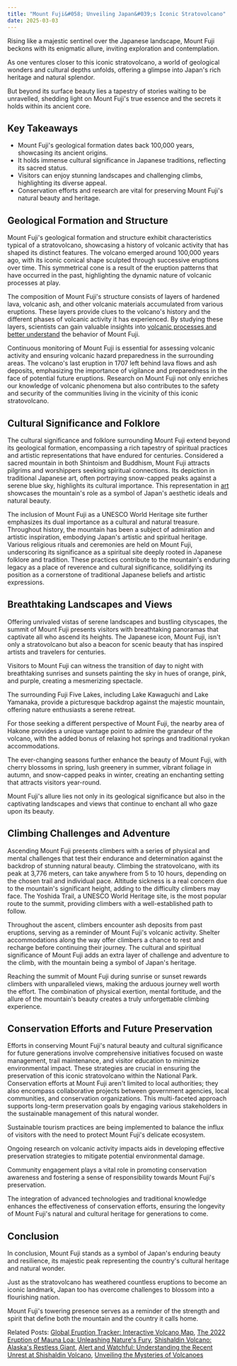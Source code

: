 ```yaml
---
title: "Mount Fuji&#058; Unveiling Japan&#039;s Iconic Stratovolcano"
date: 2025-03-03
---
```


Rising like a majestic sentinel over the Japanese landscape, Mount Fuji beckons with its enigmatic allure, inviting exploration and contemplation.

As one ventures closer to this iconic stratovolcano, a world of geological wonders and cultural depths unfolds, offering a glimpse into Japan's rich heritage and natural splendor.

But beyond its surface beauty lies a tapestry of stories waiting to be unravelled, shedding light on Mount Fuji's true essence and the secrets it holds within its ancient core.

## Key Takeaways

- Mount Fuji's geological formation dates back 100,000 years, showcasing its ancient origins.
- It holds immense cultural significance in Japanese traditions, reflecting its sacred status.
- Visitors can enjoy stunning landscapes and challenging climbs, highlighting its diverse appeal.
- Conservation efforts and research are vital for preserving Mount Fuji's natural beauty and heritage.

## Geological Formation and Structure

Mount Fuji's geological formation and structure exhibit characteristics typical of a stratovolcano, showcasing a history of volcanic activity that has shaped its distinct features. The volcano emerged around 100,000 years ago, with its iconic conical shape sculpted through successive eruptions over time. This symmetrical cone is a result of the eruption patterns that have occurred in the past, highlighting the dynamic nature of volcanic processes at play.

The composition of Mount Fuji's structure consists of layers of hardened lava, volcanic ash, and other volcanic materials accumulated from various eruptions. These layers provide clues to the volcano's history and the different phases of volcanic activity it has experienced. By studying these layers, scientists can gain valuable insights into [volcanic processes and better understand](https://magmamatters.com/understanding-volcanic-formation-a-comprehensive-guide/ "Understanding Volcanic Formation: A Comprehensive Guide") the behavior of Mount Fuji.

Continuous monitoring of Mount Fuji is essential for assessing volcanic activity and ensuring volcanic hazard preparedness in the surrounding areas. The volcano's last eruption in 1707 left behind lava flows and ash deposits, emphasizing the importance of vigilance and preparedness in the face of potential future eruptions. Research on Mount Fuji not only enriches our knowledge of volcanic phenomena but also contributes to the safety and security of the communities living in the vicinity of this iconic stratovolcano.

## Cultural Significance and Folklore

The cultural significance and folklore surrounding Mount Fuji extend beyond its geological formation, encompassing a rich tapestry of spiritual practices and artistic representations that have endured for centuries. Considered a sacred mountain in both Shintoism and Buddhism, Mount Fuji attracts pilgrims and worshippers seeking spiritual connections. Its depiction in traditional Japanese art, often portraying snow-capped peaks against a serene blue sky, highlights its cultural importance. This representation in [art](https://magmamatters.com/the-art-and-science-of-volcano-monitoring/ "The Art and Science of Volcano Monitoring") showcases the mountain's role as a symbol of Japan's aesthetic ideals and natural beauty.

The inclusion of Mount Fuji as a UNESCO World Heritage site further emphasizes its dual importance as a cultural and natural treasure. Throughout history, the mountain has been a subject of admiration and artistic inspiration, embodying Japan's artistic and spiritual heritage. Various religious rituals and ceremonies are held on Mount Fuji, underscoring its significance as a spiritual site deeply rooted in Japanese folklore and tradition. These practices contribute to the mountain's enduring legacy as a place of reverence and cultural significance, solidifying its position as a cornerstone of traditional Japanese beliefs and artistic expressions.

## Breathtaking Landscapes and Views

Offering unrivaled vistas of serene landscapes and bustling cityscapes, the summit of Mount Fuji presents visitors with breathtaking panoramas that captivate all who ascend its heights. The Japanese icon, Mount Fuji, isn't only a stratovolcano but also a beacon for scenic beauty that has inspired artists and travelers for centuries.

Visitors to Mount Fuji can witness the transition of day to night with breathtaking sunrises and sunsets painting the sky in hues of orange, pink, and purple, creating a mesmerizing spectacle.

The surrounding Fuji Five Lakes, including Lake Kawaguchi and Lake Yamanaka, provide a picturesque backdrop against the majestic mountain, offering nature enthusiasts a serene retreat.

For those seeking a different perspective of Mount Fuji, the nearby area of Hakone provides a unique vantage point to admire the grandeur of the volcano, with the added bonus of relaxing hot springs and traditional ryokan accommodations.

The ever-changing seasons further enhance the beauty of Mount Fuji, with cherry blossoms in spring, lush greenery in summer, vibrant foliage in autumn, and snow-capped peaks in winter, creating an enchanting setting that attracts visitors year-round.

Mount Fuji's allure lies not only in its geological significance but also in the captivating landscapes and views that continue to enchant all who gaze upon its beauty.

## Climbing Challenges and Adventure

Ascending Mount Fuji presents climbers with a series of physical and mental challenges that test their endurance and determination against the backdrop of stunning natural beauty. Climbing the stratovolcano, with its peak at 3,776 meters, can take anywhere from 5 to 10 hours, depending on the chosen trail and individual pace. Altitude sickness is a real concern due to the mountain's significant height, adding to the difficulty climbers may face. The Yoshida Trail, a UNESCO World Heritage site, is the most popular route to the summit, providing climbers with a well-established path to follow.

Throughout the ascent, climbers encounter ash deposits from past eruptions, serving as a reminder of Mount Fuji's volcanic activity. Shelter accommodations along the way offer climbers a chance to rest and recharge before continuing their journey. The cultural and spiritual significance of Mount Fuji adds an extra layer of challenge and adventure to the climb, with the mountain being a symbol of Japan's heritage.

Reaching the summit of Mount Fuji during sunrise or sunset rewards climbers with unparalleled views, making the arduous journey well worth the effort. The combination of physical exertion, mental fortitude, and the allure of the mountain's beauty creates a truly unforgettable climbing experience.

## Conservation Efforts and Future Preservation

Efforts in conserving Mount Fuji's natural beauty and cultural significance for future generations involve comprehensive initiatives focused on waste management, trail maintenance, and visitor education to minimize environmental impact. These strategies are crucial in ensuring the preservation of this iconic stratovolcano within the National Park. Conservation efforts at Mount Fuji aren't limited to local authorities; they also encompass collaborative projects between government agencies, local communities, and conservation organizations. This multi-faceted approach supports long-term preservation goals by engaging various stakeholders in the sustainable management of this natural wonder.

Sustainable tourism practices are being implemented to balance the influx of visitors with the need to protect Mount Fuji's delicate ecosystem.

Ongoing research on volcanic activity impacts aids in developing effective preservation strategies to mitigate potential environmental damage.

Community engagement plays a vital role in promoting conservation awareness and fostering a sense of responsibility towards Mount Fuji's preservation.

The integration of advanced technologies and traditional knowledge enhances the effectiveness of conservation efforts, ensuring the longevity of Mount Fuji's natural and cultural heritage for generations to come.

## Conclusion

In conclusion, Mount Fuji stands as a symbol of Japan's enduring beauty and resilience, its majestic peak representing the country's cultural heritage and natural wonder.

Just as the stratovolcano has weathered countless eruptions to become an iconic landmark, Japan too has overcome challenges to blossom into a flourishing nation.

Mount Fuji's towering presence serves as a reminder of the strength and spirit that define both the mountain and the country it calls home.

Related Posts: [Global Eruption Tracker: Interactive Volcano Map](https://magmamatters.com/global-eruption-tracker-interactive-volcano-map/), [The 2022 Eruption of Mauna Loa: Unleashing Nature's Fury](https://magmamatters.com/the-2022-eruption-of-mauna-loa-unleashing-natures-fury/), [Shishaldin Volcano: Alaska's Restless Giant](https://magmamatters.com/shishaldin-volcano-alaskas-restless-giant/), [Alert and Watchful: Understanding the Recent Unrest at Shishaldin Volcano](https://magmamatters.com/alert-and-watchful-understanding-the-recent-unrest-at-shishaldin-volcano/), [Unveiling the Mysteries of Volcanoes](https://magmamatters.com/unveiling-the-mysteries-of-volcanoes/)
